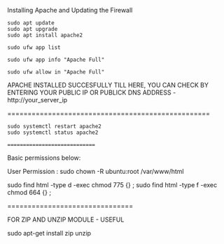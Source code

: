 Installing Apache and Updating the Firewall

    sudo apt update
    sudo apt upgrade
    sudo apt install apache2

    sudo ufw app list

    sudo ufw app info "Apache Full"

    sudo ufw allow in "Apache Full"

APACHE INSTALLED SUCCESFULLY TILL HERE, YOU CAN CHECK BY ENTERING YOUR PUBLIC IP OR PUBLICK DNS ADDRESS - http://your_server_ip

==================================================

    sudo systemctl restart apache2
    sudo systemctl status apache2

    ============================

Basic permissions below:

User Permission : sudo chown -R ubuntu:root /var/www/html

sudo find html -type d -exec chmod 775 {} \;
sudo find html -type f -exec chmod 664 {} \;

===============================

FOR ZIP AND UNZIP MODULE - USEFUL

sudo apt-get install zip unzip
